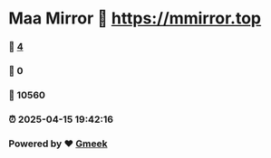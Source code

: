 # Maa Mirror :link: https://mmirror.top 
### :page_facing_up: [4](https://mmirror.top/tag.html) 
### :speech_balloon: 0 
### :hibiscus: 10560 
### :alarm_clock: 2025-04-15 19:42:16 
### Powered by :heart: [Gmeek](https://github.com/Meekdai/Gmeek)
